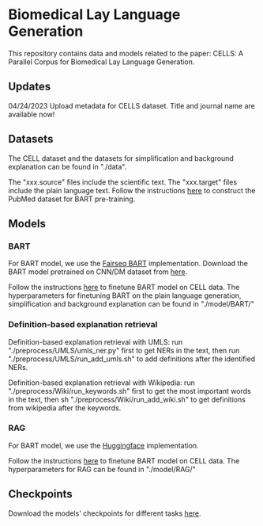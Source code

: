 # Biomedical Lay Language Generation
This repository contains data and models related to the paper: CELLS: A Parallel Corpus for Biomedical Lay Language Generation. 

## Updates
04/24/2023 Upload metadata for CELLS dataset. Title and journal name are available now!

## Datasets
The CELL dataset and the datasets for simplification and background explanation can be found in "./data".

The "xxx.source" files include the scientific text. The "xxx.target" files include the plain language text.
Follow the instructions [here](https://github.com/qiuweipku/Plain_language_summarization) to construct the PubMed dataset for BART pre-training.

## Models
### BART
For BART model, we use the [Fairseq BART](https://github.com/pytorch/fairseq/tree/master/examples/bart) implementation. Download the BART model pretrained on CNN/DM dataset from [here](https://dl.fbaipublicfiles.com/fairseq/models/bart.large.cnn.tar.gz).

Follow the instructions [here](https://github.com/pytorch/fairseq/blob/master/examples/bart/README.summarization.md) to finetune BART model on CELL data. The hyperparameters for finetuning BART on the plain language generation, simplification and background explanation can be found in "./model/BART/"

### Definition-based explanation retrieval
Definition-based explanation retrieval with UMLS: run "./preprocess/UMLS/umls_ner.py" first to get NERs in the text, then run "./preprocess/UMLS/run_add_umls.sh" to add definitions after the identified NERs. 

Definition-based explanation retrieval with Wikipedia: run "./preprocess/Wiki/run_keywords.sh" first to get the most important words in the text, then sh "./preprocess/Wiki/run_add_wiki.sh" to get definitions from wikipedia after the keywords.

### RAG
For BART model, we use the [Huggingface](https://huggingface.co/docs/transformers/model_doc/rag) implementation. 

Follow the instructions [here](https://github.com/huggingface/transformers/tree/main/examples/research_projects/rag) to finetune BART model on CELL data. The hyperparameters for RAG can be found in "./model/RAG/"


## Checkpoints
Download the models' checkpoints for different tasks [here](https://drive.google.com/drive/u/1/folders/1Qcq93Vo4L8jUD-o06u1z73SqmmPBiWee).

